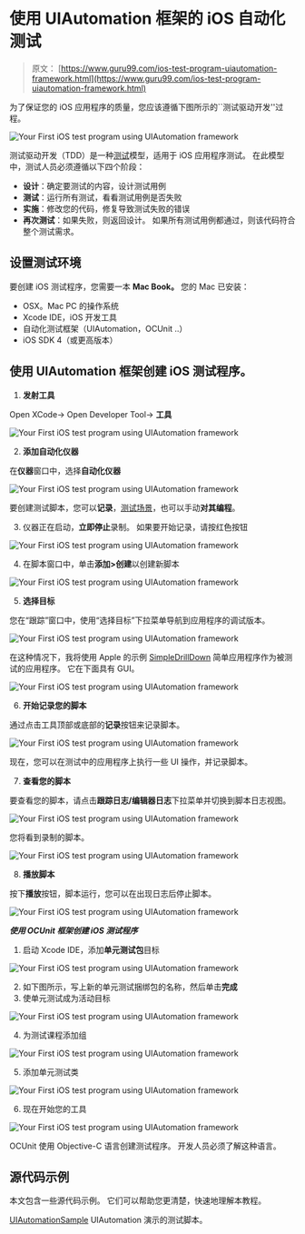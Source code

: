 # 使用 UIAutomation 框架的 iOS 自动化测试

> 原文： [https://www.guru99.com/ios-test-program-uiautomation-framework.html](https://www.guru99.com/ios-test-program-uiautomation-framework.html)

为了保证您的 iOS 应用程序的质量，您应该遵循下图所示的``测试驱动开发''过程。

![Your First iOS test program using UIAutomation framework](img/b94e6232e6884fb9e5b25190384cb04a.png "Your First iOS test program using UIAutomation framework")

测试驱动开发（TDD）是一种[测试](/software-testing.html)模型，适用于 iOS 应用程序测试。 在此模型中，测试人员必须遵循以下四个阶段：

*   **设计**：确定要测试的内容，设计测试用例
*   **测试**：运行所有测试，看看测试用例是否失败
*   **实施**：修改您的代码，修复导致测试失败的错误
*   **再次测试**：如果失败，则返回设计。 如果所有测试用例都通过，则该代码符合整个测试需求。

## 设置测试环境

要创建 iOS 测试程序，您需要一本 **Mac Book。** 您的 Mac 已安装：

*   OSX。Mac PC 的操作系统
*   Xcode IDE，iOS 开发工具
*   自动化测试框架（UIAutomation，OCUnit ..）
*   iOS SDK 4（或更高版本）

## 使用 UIAutomation 框架创建 iOS 测试程序。

1.  **发射工具**

Open XCode-> Open Developer Tool-> **工具**

![Your First iOS test program using UIAutomation framework](img/26c0caf95eedecf3ad3908f871eab6fc.png "Your First iOS test program using UIAutomation framework")

2.  **添加自动化仪器**

在**仪器**窗口中，选择**自动化仪器**

![Your First iOS test program using UIAutomation framework](img/e8cf7791660a61c514fe1aeb2075bc20.png "Your First iOS test program using UIAutomation framework")

要创建测试脚本，您可以**记录**，[测试场景](/test-scenario.html)，也可以手动**对其编程**。

3.  仪器正在启动，**立即停止**录制。 如果要开始记录，请按红色按钮

![Your First iOS test program using UIAutomation framework](img/d457b01a3d2eaee9448459763eb2cd86.png "Your First iOS test program using UIAutomation framework")

4.  在脚本窗口中，单击**添加>创建**以创建新脚本

![Your First iOS test program using UIAutomation framework](img/a13c378b7cca047eb7555db87be12cb3.png "Your First iOS test program using UIAutomation framework")

5.  **选择目标**

您在“跟踪”窗口中，使用“选择目标”下拉菜单导航到应用程序的调试版本。

![Your First iOS test program using UIAutomation framework](img/b60a98c02ceb3ef6141204cf4331d519.png "Your First iOS test program using UIAutomation framework")

在这种情况下，我将使用 Apple 的示例 [SimpleDrillDown](http://developer.apple.com/library/ios/#samplecode/SimpleDrillDown/Introduction/Intro.html) 简单应用程序作为被测试的应用程序。 它在下面具有 GUI。

![Your First iOS test program using UIAutomation framework](img/8b7214d009fe1b84524af97bd3a80acb.png "Your First iOS test program using UIAutomation framework")

6.  **开始记录您的脚本**

通过点击工具顶部或底部的**记录**按钮来记录脚本。

![Your First iOS test program using UIAutomation framework](img/06969465f160761bbe8a8127361ba07c.png "Your First iOS test program using UIAutomation framework")

现在，您可以在测试中的应用程序上执行一些 UI 操作，并记录脚本。

7.  **查看您的脚本**

要查看您的脚本，请点击**跟踪日志/编辑器日志**下拉菜单并切换到脚本日志视图。

![Your First iOS test program using UIAutomation framework](img/9b970870973a717b068443888b13644b.png "Your First iOS test program using UIAutomation framework")

您将看到录制的脚本。

![Your First iOS test program using UIAutomation framework](img/412a53e11b18ddeafc298f4087b2ad37.png "Your First iOS test program using UIAutomation framework")

8.  **播放脚本**

按下**播放**按钮，脚本运行，您可以在出现日志后停止脚本。

![Your First iOS test program using UIAutomation framework](img/fc4fa8d58c26d6c8543a0743845dae7f.png "Your First iOS test program using UIAutomation framework")

***使用 OCUnit 框架创建 iOS 测试程序***

1.  启动 Xcode IDE，添加**单元测试包**目标

![Your First iOS test program using UIAutomation framework](img/bdf1a7c7fb1cfbb25f33a93271fc2a19.png "Your First iOS test program using UIAutomation framework")

2.  如下图所示，写上新的单元测试捆绑包的名称，然后单击**完成**
3.  使单元测试成为活动目标

![Your First iOS test program using UIAutomation framework](img/33410abef8d1458ad523bae1a0e2191f.png "Your First iOS test program using UIAutomation framework")

4.  为测试课程添加组

![Your First iOS test program using UIAutomation framework](img/665f4ba5e5613d85ff570cab52212736.png "Your First iOS test program using UIAutomation framework")

5.  添加单元测试类

![Your First iOS test program using UIAutomation framework](img/9485dd220299ea832fad20143da928e7.png "Your First iOS test program using UIAutomation framework")

6.  现在开始您的工具

![Your First iOS test program using UIAutomation framework](img/5f5234aa1de2a3be461f1dbf37fe1260.png "Your First iOS test program using UIAutomation framework")

OCUnit 使用 Objective-C 语言创建测试程序。 开发人员必须了解这种语言。

## 源代码示例

本文包含一些源代码示例。 它们可以帮助您更清楚，快速地理解本教程。

[UIAutomationSample](https://drive.google.com/uc?export=download&id=0B_vqvT0ovzHcalpPZE5RbXExQm8) UIAutomation 演示的测试脚本。